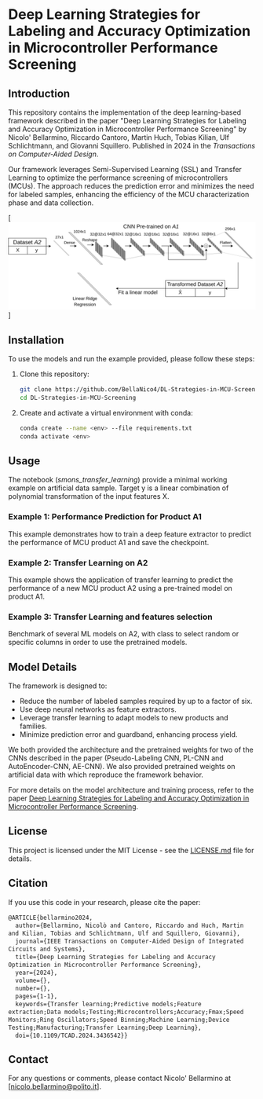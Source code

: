# Deep Learning Strategies for Labeling and Accuracy Optimization in Microcontroller Performance Screening

## Introduction

This repository contains the implementation of the deep learning-based framework described in the paper "Deep Learning Strategies for Labeling and Accuracy Optimization in Microcontroller Performance Screening" by Nicolo' Bellarmino, Riccardo Cantoro, Martin Huch, Tobias Kilian, Ulf Schlichtmann, and Giovanni Squillero. Published in 2024 in the *Transactions on Computer-Aided Design*. 

Our framework leverages Semi-Supervised Learning (SSL) and Transfer Learning to optimize the performance screening of microcontrollers (MCUs). The approach reduces the prediction error and minimizes the need for labeled samples, enhancing the efficiency of the MCU characterization phase and data collection.

[![plot](media/TRANSFER_LEARNING_DIAGRAM.png)]

## Installation

To use the models and run the example provided, please follow these steps:

1. Clone this repository:
    ```sh
    git clone https://github.com/BellaNico4/DL-Strategies-in-MCU-Screening
    cd DL-Strategies-in-MCU-Screening
    ```

2. Create and activate a virtual environment with conda:
    ```sh
    conda create --name <env> --file requirements.txt
    conda activate <env>
    ```

## Usage

The notebook (*smons_transfer_learning*) provide a minimal working example on artificial data sample. Target y is a linear combination of polynomial transformation of the input features X.

### Example 1: Performance Prediction for Product A1

This example demonstrates how to train a deep feature extractor to predict the performance of MCU product A1 and save the checkpoint.

### Example 2: Transfer Learning on A2

This example shows the application of transfer learning to predict the performance of a new MCU product A2 using a pre-trained model on product A1.

### Example 3: Transfer Learning and features selection

Benchmark of several ML models on A2, with class to select random or specific columns in order to use the pretrained models.


## Model Details

The framework is designed to:
- Reduce the number of labeled samples required by up to a factor of six.
- Use deep neural networks as feature extractors.
- Leverage transfer learning to adapt models to new products and families.
- Minimize prediction error and guardband, enhancing process yield.

We both provided the architecture and the pretrained weights for two of the CNNs described in the paper (Pseudo-Labeling CNN, PL-CNN and AutoEncoder-CNN, AE-CNN). We also provided pretrained weights on artificial data with which reproduce the framework behavior.

For more details on the model architecture and training process, refer to the paper [Deep Learning Strategies for Labeling and Accuracy Optimization in Microcontroller Performance Screening](https://doi.org/XXXXXX).

## License

This project is licensed under the MIT License - see the [LICENSE.md](LICENSE.md) file for details.

## Citation

If you use this code in your research, please cite the paper:

```
@ARTICLE{bellarmino2024,
  author={Bellarmino, Nicolò and Cantoro, Riccardo and Huch, Martin and Kilian, Tobias and Schlichtmann, Ulf and Squillero, Giovanni},
  journal={IEEE Transactions on Computer-Aided Design of Integrated Circuits and Systems}, 
  title={Deep Learning Strategies for Labeling and Accuracy Optimization in Microcontroller Performance Screening}, 
  year={2024},
  volume={},
  number={},
  pages={1-1},
  keywords={Transfer learning;Predictive models;Feature extraction;Data models;Testing;Microcontrollers;Accuracy;Fmax;Speed Monitors;Ring Oscillators;Speed Binning;Machine Learning;Device Testing;Manufacturing;Transfer Learning;Deep Learning},
  doi={10.1109/TCAD.2024.3436542}}
```

## Contact

For any questions or comments, please contact Nicolo' Bellarmino at [nicolo.bellarmino@polito.it].